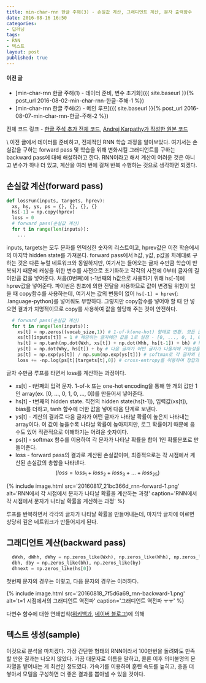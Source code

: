 ```yaml
---
title: min-char-rnn 한글 주해(3) - 손실값 계산, 그래디언트 계산, 문자 출력함수
date: 2016-08-16 16:50
categories:
- 딥러닝
tags:
- RNN
- 텍스트
layout: post
published: true
---
```


#### 이전 글

* [min-char-rnn 한글 주해(1) - 데이터 준비, 변수 초기화]({{ site.baseurl }}{% post_url 2016-08-02-min-char-rnn-한글-주해-1 %})
* [min-char-rnn 한글 주해(2) - 메인 루프]({{ site.baseurl }}{% post_url 2016-08-07-min-char-rnn-한글-주해-2 %})

전체 코드 링크 - [한글 주석 추가 전체 코드](https://gist.github.com/MinjeJeon/8f50693f0a986419ab2dda35753acb1f), [Andrej Karpathy가 작성한 원본 코드](https://gist.github.com/karpathy/d4dee566867f8291f086)

\\
이전 글에서 데이터를 준비하고, 전체적인 RNN 학습 과정을 알아보았다. 여기서는 손실값을 구하는 forward pass 및 학습을 위해 변화시킬 그래디언트를 구하는 backward pass에 대해 해설하려고 한다. RNN이라고 해서 계산이 어려운 것은 아니고 변수가 하나 더 있고, 계산을 여러 번에 걸쳐 반복 수행하는 것으로 생각하면 되겠다.

## 손실값 계산(forward pass)

```python
def lossFun(inputs, targets, hprev):
  xs, hs, ys, ps = {}, {}, {}, {}
  hs[-1] = np.copy(hprev)
  loss = 0
  # forward pass(손실값 계산)
  for t in range(len(inputs)):
    ...
```

inputs, targets는 모두 문자를 인덱싱한 숫자의 리스트이고, hprev값은 이전 학습에서의 마지막 hidden state를 가져온다. forward pass에서 h값, y값, p값을 차례대로 구하는 것은 다른 뉴럴 네트워크와 동일하지만, 여기서는 들어오는 글자 수만큼 학습이 반복되기 때문에 캐싱을 위한 변수를 사전으로 초기화하고 각각의 사전에 0부터 글자의 길이만큼 값을 넣어준다. 처음(0번째)에 t-1번째의 h값으로 사용하기 위해 hs[-1]에 hprev값을 넣어준다. 파이썬은 참조에 의한 전달을 사용하므로 값이 변경될 위험이 있을 때 copy함수를 사용하는데, 여기서는 값의 변동이 없어 `hs[-1] = hprev`{: .language-python}를 넣어줘도 무방하다. 그렇지만 copy함수를 넣어야 할 때 안 넣으면 결과가 치명적이므로 copy를 사용하여 값을 할당해 주는 것이 안전하다.

```python
  # forward pass(손실값 계산)
  for t in range(len(inputs)):
    xs[t] = np.zeros((vocab_size,1)) # 1-of-k(one-hot) 형태로 변환. 모든 값이 0인 array 준비
    xs[t][inputs[t]] = 1 # 해당하는 글자에만 값을 1로 설정 - [0, ..., 0, 1, 0, ..., 0]
    hs[t] = np.tanh(np.dot(Wxh, xs[t]) + np.dot(Whh, hs[t-1]) + bh) # hidden state 업데이트
    ys[t] = np.dot(Why, hs[t]) + by # 다음 글자가 어떤 글자가 나올지에 가능성을 표시한 array(정규화되지 않음)
    ps[t] = np.exp(ys[t]) / np.sum(np.exp(ys[t])) # softmax로 각 글자의 등장 가능성을 확률로 표시
    loss += -np.log(ps[t][targets[t],0]) # cross-entropy를 이용하여 정답과 비교하여 손실값 판정
```

글자 수만큼 루프를 타면서 loss를 계산하는 과정이다.

* xs[t] - t번째의 입력 문자. 1-of-k 또는 one-hot encoding을 통해 한 개의 값만 1인 array(ex. [0, ..., 0, 1, 0, ..., 0])를 만들어서 넣어준다.
* hs[t] - t번째의 hidden state. 직전의 hidden state(hs[t-1]), 입력값(xs[t]), bias를 더하고, tanh 함수에 더한 값을 넣어 다음 단계로 보낸다.
* ys[t] - 계산의 결과로 다음 글자가 어떤 글자가 나타날 확률이 높은지 나타내는 array이다. 이 값이 높을수록 나타날 확률이 높아지지만, 로그 확률이기 때문에 음수도 있어 직관적으로 이해하기는 어려운 숫자이다.
* ps[t] - softmax 함수를 이용하여 각 문자가 나타날 확률을 합이 1인 확률분포로 만들어준다.
* loss - forward pass의 결과로 계산된 손실값이며, 최종적으로는 각 시점에서 계산된 손실값의 총합을 나타낸다. $$ \left ( loss = loss_{1} + loss_{2} + loss_{3} + \ldots + loss_{25} \right )$$

{% include image.html
   src='20160817_21bc366d_rnn-forward-1.png'
   alt='RNN에서 각 시점에서 문자가 나타날 확률을 계산하는 과정'
   caption='RNN에서 각 시점에서 문자가 나타날 확률을 계산하는 과정' %}

루프를 반복하면서 각각의 글자가 나타날 확률을 만들어내는데, 마지막 글자에 이르면 상당히 깊은 네트워크가 만들어지게 된다. 

## 그래디언트 계산(backward pass)

```python
  dWxh, dWhh, dWhy = np.zeros_like(Wxh), np.zeros_like(Whh), np.zeros_like(Why)
  dbh, dby = np.zeros_like(bh), np.zeros_like(by)
  dhnext = np.zeros_like(hs[0])
```

첫번째 문자의 경우는 이렇고, 다음 문자의 경우는 이러하다.

{% include image.html
   src='20160818_7f5d6a69_rnn-backward-1.png'
   alt='t=1 시점에서의 그래디언트 역전파'
   caption='그래디언트 역전파 ㅜㅜ' %}

다변수 함수에 대한 연쇄법칙([위키백과](https://ko.wikipedia.org/wiki/%EC%97%B0%EC%87%84_%EB%B2%95%EC%B9%99#.EB.8B.A4.EB.B3.80.EC.88.98_.ED.95.A8.EC.88.98.EC.97.90_.EB.8C.80.ED.95.9C_.EC.97.B0.EC.87.84.EB.B2.95.EC.B9.99), [네이버 블로그](http://blog.naver.com/PostView.nhn?blogId=mindo1103&logNo=90103548178))에 의해 

## 텍스트 생성(sample)

이것으로 분석을 마치겠다. 가장 간단한 형태의 RNN이라서 100만번을 돌려봐도 만족할 만한 결과는 나오지 않았다. 가끔 대문자로 이름을 말하고, 콜론 이후 의미불명의 문자열을 뱉어내는 게 최선인 정도였다. 가속기를 이용하여 훈련 속도를 높히고, 층을 더 쌓아서 모델을 구성하면 더 좋은 결과를 뽑아낼 수 있을 것이다.